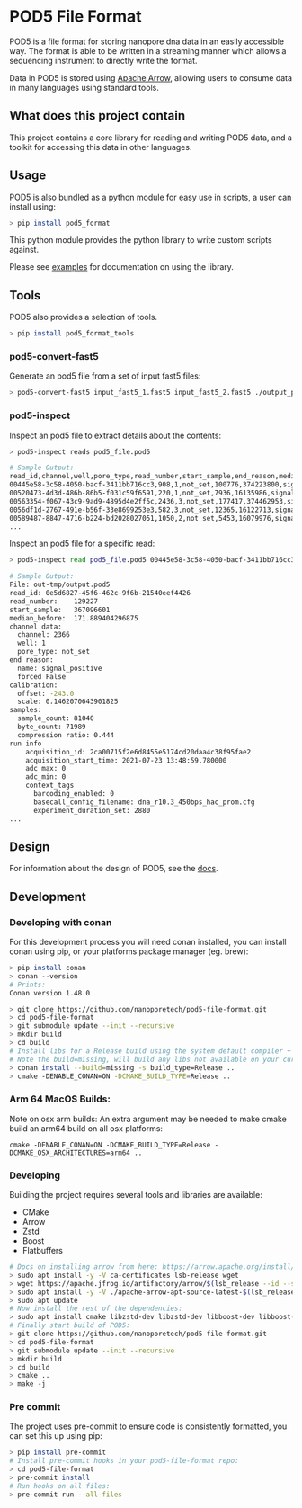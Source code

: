 POD5 File Format
===============

POD5 is a file format for storing nanopore dna data in an easily accessible way.
The format is able to be written in a streaming manner which allows a sequencing
instrument to directly write the format.

Data in POD5 is stored using [Apache Arrow](https://github.com/apache/arrow), allowing
users to consume data in many languages using standard tools.

What does this project contain
------------------------------

This project contains a core library for reading and writing POD5 data, and a toolkit for
accessing this data in other languages.


Usage
-----

POD5 is also bundled as a python module for easy use in scripts, a user can install using:

```bash
> pip install pod5_format
```

This python module provides the python library to write custom scripts against.

Please see [examples](./python/pod5_format/pod5_format/examples) for documentation on using the library.

Tools
-----

POD5 also provides a selection of tools.

```bash
> pip install pod5_format_tools
```

### pod5-convert-fast5

Generate an pod5 file from a set of input fast5 files:

```bash
> pod5-convert-fast5 input_fast5_1.fast5 input_fast5_2.fast5 ./output_pod5_files/
```

### pod5-inspect

Inspect an pod5 file to extract details about the contents:

```bash
> pod5-inspect reads pod5_file.pod5

# Sample Output:
read_id,channel,well,pore_type,read_number,start_sample,end_reason,median_before,calibration_offset,calibration_scale,sample_count,byte_count,signal_compression_ratio
00445e58-3c58-4050-bacf-3411bb716cc3,908,1,not_set,100776,374223800,signal_positive,205.3,-240.0,0.1,65582,58623,0.447
00520473-4d3d-486b-86b5-f031c59f6591,220,1,not_set,7936,16135986,signal_positive,192.0,-233.0,0.1,167769,146495,0.437
00563354-f067-43c9-9ad9-4895d4e2ff5c,2436,3,not_set,177417,374462953,signal_positive,236.8,-244.0,0.1,51498,51076,0.496
0056df1d-2767-491e-b56f-33e8699253e3,582,3,not_set,12365,16122713,signal_positive,194.4,-247.0,0.1,24783,22121,0.446
00589487-8847-4716-b224-bd2028027051,1050,2,not_set,5453,16079976,signal_positive,191.5,-213.0,0.1,139300,131981,0.474
...
```

Inspect an pod5 file for a specific read:

```bash
> pod5-inspect read pod5_file.pod5 00445e58-3c58-4050-bacf-3411bb716cc3

# Sample Output:
File: out-tmp/output.pod5
read_id: 0e5d6827-45f6-462c-9f6b-21540eef4426
read_number:    129227
start_sample:   367096601
median_before:  171.889404296875
channel data:
  channel: 2366
  well: 1
  pore_type: not_set
end reason:
  name: signal_positive
  forced False
calibration:
  offset: -243.0
  scale: 0.1462070643901825
samples:
  sample_count: 81040
  byte_count: 71989
  compression ratio: 0.444
run info
    acquisition_id: 2ca00715f2e6d8455e5174cd20daa4c38f95fae2
    acquisition_start_time: 2021-07-23 13:48:59.780000
    adc_max: 0
    adc_min: 0
    context_tags
      barcoding_enabled: 0
      basecall_config_filename: dna_r10.3_450bps_hac_prom.cfg
      experiment_duration_set: 2880
...
```

Design
------

For information about the design of POD5, see the [docs](./docs/README.md).

Development
-----------

### Developing with conan

For this development process you will need conan installed, you can install conan using pip, or your platforms package manager (eg. brew):

```bash
> pip install conan
> conan --version
# Prints:
Conan version 1.48.0
```


```bash
> git clone https://github.com/nanoporetech/pod5-file-format.git
> cd pod5-file-format
> git submodule update --init --recursive
> mkdir build
> cd build
# Install libs for a Release build using the system default compiler + settings:
# Note the build=missing, will build any libs not available on your current platfrom as binaries:
> conan install --build=missing -s build_type=Release ..
> cmake -DENABLE_CONAN=ON -DCMAKE_BUILD_TYPE=Release ..
```

### Arm 64 MacOS Builds:
Note on osx arm builds: An extra argument may be needed to make cmake build an arm64 build on all osx platforms: 

```
cmake -DENABLE_CONAN=ON -DCMAKE_BUILD_TYPE=Release -DCMAKE_OSX_ARCHITECTURES=arm64 ..
```

### Developing

Building the project requires several tools and libraries are available:

- CMake
- Arrow
- Zstd
- Boost
- Flatbuffers

```bash
# Docs on installing arrow from here: https://arrow.apache.org/install/
> sudo apt install -y -V ca-certificates lsb-release wget
> wget https://apache.jfrog.io/artifactory/arrow/$(lsb_release --id --short | tr 'A-Z' 'a-z')/apache-arrow-apt-source-latest-$(lsb_release --codename --short).deb
> sudo apt install -y -V ./apache-arrow-apt-source-latest-$(lsb_release --codename --short).deb
> sudo apt update
# Now install the rest of the dependencies:
> sudo apt install cmake libzstd-dev libzstd-dev libboost-dev libboost-filesystem-dev libflatbuffers-dev
# Finally start build of POD5:
> git clone https://github.com/nanoporetech/pod5-file-format.git
> cd pod5-file-format
> git submodule update --init --recursive
> mkdir build
> cd build
> cmake ..
> make -j
```

### Pre commit

The project uses pre-commit to ensure code is consistently formatted, you can set this up using pip:

```bash
> pip install pre-commit
# Install pre-commit hooks in your pod5-file-format repo:
> cd pod5-file-format
> pre-commit install
# Run hooks on all files:
> pre-commit run --all-files
```